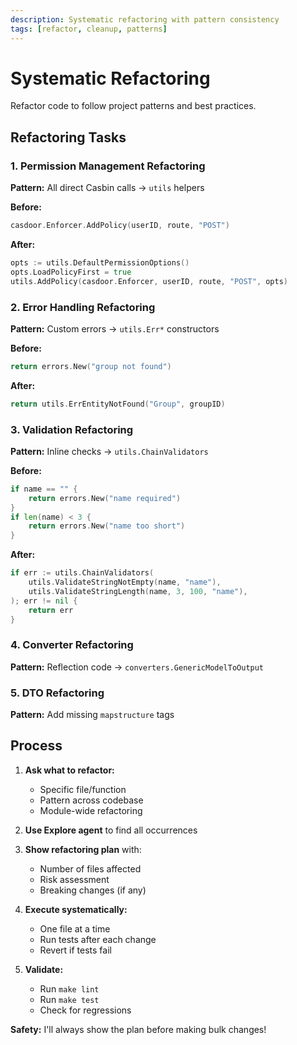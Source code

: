 ```yaml
---
description: Systematic refactoring with pattern consistency
tags: [refactor, cleanup, patterns]
---
```


# Systematic Refactoring

Refactor code to follow project patterns and best practices.

## Refactoring Tasks

### 1. Permission Management Refactoring
**Pattern:** All direct Casbin calls → `utils` helpers

**Before:**
```go
casdoor.Enforcer.AddPolicy(userID, route, "POST")
```

**After:**
```go
opts := utils.DefaultPermissionOptions()
opts.LoadPolicyFirst = true
utils.AddPolicy(casdoor.Enforcer, userID, route, "POST", opts)
```

### 2. Error Handling Refactoring
**Pattern:** Custom errors → `utils.Err*` constructors

**Before:**
```go
return errors.New("group not found")
```

**After:**
```go
return utils.ErrEntityNotFound("Group", groupID)
```

### 3. Validation Refactoring
**Pattern:** Inline checks → `utils.ChainValidators`

**Before:**
```go
if name == "" {
    return errors.New("name required")
}
if len(name) < 3 {
    return errors.New("name too short")
}
```

**After:**
```go
if err := utils.ChainValidators(
    utils.ValidateStringNotEmpty(name, "name"),
    utils.ValidateStringLength(name, 3, 100, "name"),
); err != nil {
    return err
}
```

### 4. Converter Refactoring
**Pattern:** Reflection code → `converters.GenericModelToOutput`

### 5. DTO Refactoring
**Pattern:** Add missing `mapstructure` tags

## Process

1. **Ask what to refactor:**
   - Specific file/function
   - Pattern across codebase
   - Module-wide refactoring

2. **Use Explore agent** to find all occurrences

3. **Show refactoring plan** with:
   - Number of files affected
   - Risk assessment
   - Breaking changes (if any)

4. **Execute systematically:**
   - One file at a time
   - Run tests after each change
   - Revert if tests fail

5. **Validate:**
   - Run `make lint`
   - Run `make test`
   - Check for regressions

**Safety:** I'll always show the plan before making bulk changes!
